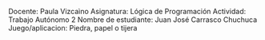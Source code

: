 Docente: Paula Vizcaìno
Asignatura:  Lógica de Programación
Actividad:   Trabajo Autónomo 2 
Nombre de estudiante: Juan José Carrasco Chuchuca
Juego/aplicacion: Piedra, papel o tijera
